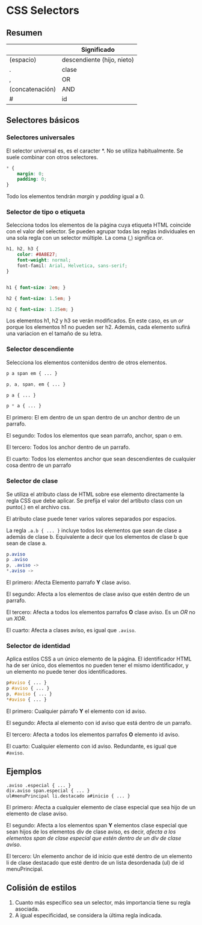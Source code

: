 # CSS Selectors

## Resumen

|          |       Significado        |
|----------|--------------------------|
|(espacio) |descendiente (hijo, nieto)|
|.         |clase                     |
|,         |OR   |
|(concatenación)|AND|
|#|id|

## Selectores básicos

### Selectores universales
El selector universal es, es el caracter \*. No se utiliza habitualmente. Se suele combinar con otros selectores.
```css
* {
    margin: 0;
    padding: 0;
}
```
Todo los elementos tendrán _margin_ y _padding_ igual a 0.
 
### Selector de tipo o etiqueta
Selecciona todos los elementos de la página cuya etiqueta HTML coincide con el valor del selector. Se pueden agrupar todas las reglas individuales en una sola regla con un selector múltiple. La coma (,) significa _or_.
```css
h1, h2, h3 {
    color: #8A8E27;
    font-weight: normal;
    font-famil: Arial, Helvetica, sans-serif;
}


h1 { font-size: 2em; }

h2 { font-size: 1.5em; }

h2 { font-size: 1.25em; }
```
Los elementos h1, h2 y h3 se verán modificados. En este caso, es un _or_ porque los elementos h1 no pueden ser h2.
Además, cada elemento sufirá una variacion en el tamaño de su letra.

### Selector descendiente
Selecciona los elementos contenidos dentro de otros elementos.
```css
p a span em { ... } 

p, a, span, em { ... } 

p a { ... } 

p * a { ... }
```

El primero: El em dentro de un span dentro de un anchor dentro de un parrafo.


El segundo: Todos los elementos que sean parrafo, anchor, span o em.


El tercero: Todos los anchor dentro de un parrafo.


El cuarto: Todos los elementos anchor que sean descendientes de cualquier cosa dentro de un parrafo
### Selector de clase
Se utiliza el atributo class de HTML sobre ese elemento directamente la regla CSS que debe aplicar. Se prefija el valor del artibuto class con un punto(.) en el archivo css.

El atributo clase puede tener varios valores separados por espacios.

La regla `.a.b { ... }` incluye todos los elementos que sean de clase a además de clase b. Equivalente a decir que los elementos de clase b que sean de clase a.

```css
p.aviso
p .aviso
p, .aviso -> 
*.aviso -> 
```

El primero: Afecta Elemento parrafo **Y** clase aviso.


El segundo: Afecta a los elementos de clase aviso que estén dentro de un parrafo.


El tercero: Afecta a todos los elementos parrafos **O** clase aviso. Es un _OR_ no un _XOR_.


El cuarto: Afecta a clases aviso, es igual que `.aviso`.

### Selector de identidad

Aplica estilos CSS a un único elemento de la página. El identificador HTML ha de ser único, dos elementos no pueden tener el mismo identificador, y un elemento no puede tener dos identificadores.
```css
p#aviso { ... }
p #aviso { ... }
p, #aviso { ... }
*#aviso { ... }
```
El primero: Cualquier párrafo **Y** el elemento con id aviso.


El segundo: Afecta al elemento con id aviso que está dentro de un parrafo.


El tercero: Afecta a todos los elementos parrafos **O** elemento id aviso.


El cuarto: Cualquier elemento con id aviso. Redundante, es igual que `#aviso`.

## Ejemplos

```
.aviso .especial { ... }
div.aviso span.especial { ... }
ul#menuPrincipal li.destacado a#inicio { ... }
```

El primero: Afecta a cualquier elemento de clase especial que sea hijo de un elemento de clase aviso.


El segundo: Afecta a los elementos span **Y** elementos clase especial que sean hijos de los elementos div de clase aviso, es decir, _afecta a los elementos span de clase especial que estén dentro de un div de clase aviso_.


El tercero: Un elemento anchor de id inicio que esté dentro de un elemento li de clase destacado que esté dentro de un lista desordenada (ul) de id menuPrincipal.

## Colisión de estilos

1. Cuanto más específico sea un selector, más importancia tiene
su regla asociada.
2. A igual especificidad, se considera la última regla indicada.

